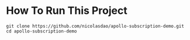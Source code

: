 # How To Run This Project

```
git clone https://github.com/nicolasdao/apollo-subscription-demo.git
cd apollo-subscription-demo

```

